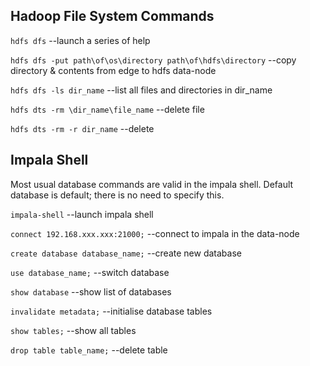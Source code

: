## Hadoop File System Commands

`hdfs dfs`  --launch a series of help

`hdfs dfs -put path\of\os\directory path\of\hdfs\directory` --copy directory & contents from edge to hdfs data-node

`hdfs dfs -ls dir_name` --list all files and directories in dir_name

`hdfs dts -rm \dir_name\file_name`  --delete file

`hdfs dts -rm -r dir_name`  --delete 


## Impala Shell
Most usual database commands are valid in the impala shell. 
Default database is default; there is no need to specify this.

`impala-shell`  --launch impala shell

`connect 192.168.xxx.xxx:21000;`  --connect to impala in the data-node

`create database database_name;` --create new database

`use database_name;` --switch database

`show database` --show list of databases

`invalidate metadata;`  --initialise database tables

`show tables;`  --show all tables

`drop table table_name;` --delete table